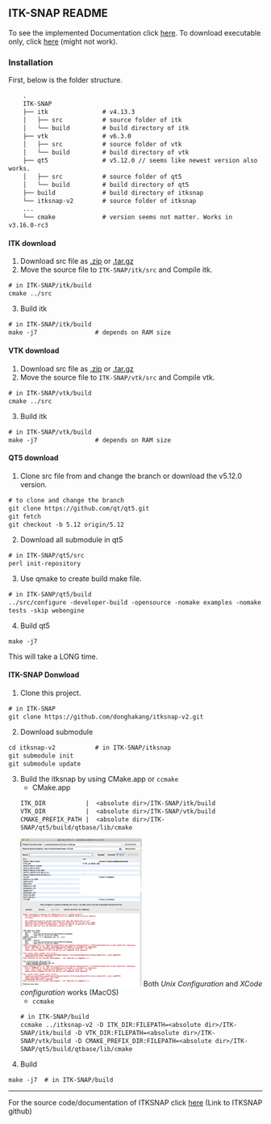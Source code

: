 ## ITK-SNAP README
To see the implemented Documentation click <a href="https://docs.google.com/presentation/d/e/2PACX-1vSwEqnJPaQiE5gsg4227Yb_QzFEcQWMkNBO7O6yMYAR4QaBPB_jwFnAo89bQe2vBu1bGrFQl9S5XiKo/pub?start=false&loop=false&delayms=3000">here</a>.
To download executable only, click <a href="https://drive.google.com/file/d/1ZCM4IjsqnoV7v21ieSqEVJKNSl9fllPi/view?usp=sharing">here</a> (might not work).

### Installation
First, below is the folder structure.
```
    .
    ITK-SNAP              
    ├── itk               # v4.13.3
    │   ├── src           # source folder of itk
    │   └── build         # build directory of itk  
    ├── vtk               # v6.3.0
    │   ├── src           # source folder of vtk
    │   └── build         # build directory of vtk 
    ├── qt5               # v5.12.0 // seems like newest version also works.
    │   ├── src           # source folder of qt5
    │   └── build         # build directory of qt5 
    ├── build             # build directory of itksnap
    └── itksnap-v2        # source folder of itksnap   
    ...
    └── cmake             # version seems not matter. Works in v3.16.0-rc3
```         

#### ITK download

1. Download src file as <a href="https://github.com/InsightSoftwareConsortium/ITK/releases/download/v4.13.3/InsightToolkit-4.13.3.zip">.zip</a> or <a href="https://github.com/InsightSoftwareConsortium/ITK/releases/download/v4.13.3/InsightToolkit-4.13.3.tar.gz">.tar.gz</a>
2. Move the source file to ```ITK-SNAP/itk/src``` and Compile itk.
```shell
# in ITK-SNAP/itk/build
cmake ../src
```
3. Build itk
```shell
# in ITK-SNAP/itk/build
make -j7                # depends on RAM size
```

#### VTK download
1. Download src file as <a href="https://github.com/Kitware/VTK/archive/refs/tags/v6.3.0.zip">.zip</a> or <a href="https://github.com/Kitware/VTK/archive/refs/tags/v6.3.0.tar.gz">.tar.gz</a>
2. Move the source file to ```ITK-SNAP/vtk/src``` and Compile vtk.
```shell
# in ITK-SNAP/vtk/build
cmake ../src
```
3. Build itk
```shell
# in ITK-SNAP/vtk/build
make -j7                # depends on RAM size
```

#### QT5 download
1. Clone src file from and change the branch or download the v5.12.0 version.
```shell
# to clone and change the branch
git clone https://github.com/qt/qt5.git
git fetch 
git checkout -b 5.12 origin/5.12
```
2. Download all submodule in qt5
```shell
# in ITK-SNAP/qt5/src
perl init-repository
```
3. Use qmake to create build make file.
```shell
# in ITK-SANP/qt5/build
../src/configure -developer-build -opensource -nomake examples -nomake tests -skip webengine
```
4. Build qt5
```shell
make -j7
```
This will take a LONG time.


#### ITK-SNAP Donwload
1. Clone this project. 
```shell
# in ITK-SNAP
git clone https://github.com/donghakang/itksnap-v2.git
```
2. Download submodule
```shell
cd itksnap-v2           # in ITK-SNAP/itksnap
git submodule init
git submodule update
``` 
3. Build the itksnap by using CMake.app or ```ccmake``` 
    - CMake.app
    ```shell
    ITK_DIR           |  <absolute dir>/ITK-SNAP/itk/build
    VTK_DIR           |  <absolute dir>/ITK-SNAP/vtk/build
    CMAKE_PREFIX_PATH |  <absolute dir>/ITK-SNAP/qt5/build/qtbase/lib/cmake
    ```
    <img src="./img/cmake.jpg" alt="cmake sample" width="50%"></img>
    Both *Unix Configuration* and *XCode configuration* works (MacOS)
    <br>
    - ```ccmake``` 
    ```shell
    # in ITK-SNAP/build
    ccmake ../itksnap-v2 -D ITK_DIR:FILEPATH=<absolute dir>/ITK-SNAP/itk/build -D VTK_DIR:FILEPATH=<absolute dir>/ITK-SNAP/vtk/build -D CMAKE_PREFIX_DIR:FILEPATH=<absolute dir>/ITK-SNAP/qt5/build/qtbase/lib/cmake
    ```
4. Build
```shell
make -j7  # in ITK-SNAP/build
```

---

For the source code/documentation of ITKSNAP click <a href="https://github.com/pyushkevich/itksnap">here</a> (Link to ITKSNAP github)
